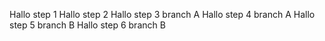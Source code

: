 Hallo step 1
Hallo step 2
Hallo step 3 branch A
Hallo step 4 branch A
Hallo step 5 branch B
Hallo step 6 branch B